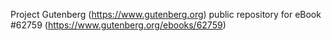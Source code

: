 Project Gutenberg (https://www.gutenberg.org) public repository for
eBook #62759 (https://www.gutenberg.org/ebooks/62759)
